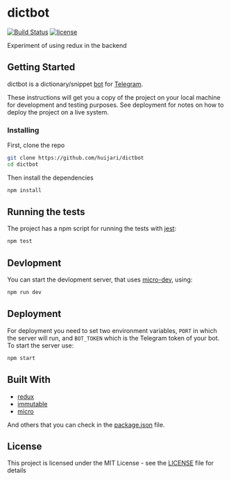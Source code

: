 # dictbot

[![Build Status](https://travis-ci.org/huijari/dictbot.svg?branch=master)](https://travis-ci.org/huijari/dictbot)
[![license](https://img.shields.io/github/license/huijari/dictbot.svg)](LICENSE)

Experiment of using redux in the backend

## Getting Started

dictbot is a dictionary/snippet [bot](https://core.telegram.org/bots) for [Telegram](https://telegram.org).

These instructions will get you a copy of the project on your local machine for development and testing purposes. See deployment for notes on how to deploy the project on a live system.

### Installing

First, clone the repo

```sh
git clone https://github.com/huijari/dictbot
cd dictbot
```

Then install the dependencies

```sh
npm install
```

## Running the tests

The project has a npm script for running the tests with [jest](https://github.com/facebook/jest):

```sh
npm test
```

## Devlopment

You can start the devlopment server, that uses [micro-dev](https://github.com/zeit/micro-dev), using:

```sh
npm run dev
```

## Deployment

For deployment you need to set two environment variables, `PORT` in which the server will run, and `BOT_TOKEN` which is the Telegram token of your bot. To start the server use:

```sh
npm start
```

## Built With

* [redux](https://github.com/reactjs/redux)
* [immutable](https://github.com/facebook/immutable-js)
* [micro](https://github.com/zeit/micro)

And others that you can check in the [package.json](package.json) file.

## License

This project is licensed under the MIT License - see the [LICENSE](LICENSE) file for details
